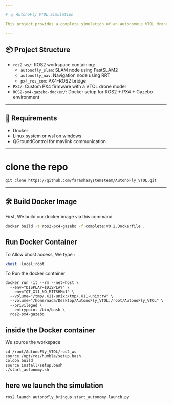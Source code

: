 ```yaml
--- 

# 🛸 AutonoFly VTOL Simulation

This project provides a complete simulation of an autonomous VTOL drone using ROS2, PX4, Gazebo, QGroundControl, and navigation algorithms such as RRT and FASTSLAM2. 

--- 
```


## 📦 Project Structure

- `ros2_ws/`: ROS2 workspace containing:
  - `autonofly_slam`: SLAM node using FastSLAM2
  - `autonofly_nav`: Navigation node using RRT
  - `px4_ros_com`: PX4-ROS2 bridge
- `PX4/`: Custom PX4 firmware with a VTOL drone model
- `ROS2-px4-gazebo-docker/`: Docker setup for ROS2 + PX4 + Gazebo environment
  
---

## 🚨 Requirements
- Docker 
- Linux system or wsl on windows
- QGroundControl for mavlink communication 

---


# clone the repo 

```
git clone https://github.com/farashasystemsteam/AutonoFly_VTOL.git 
```
--- 


## 🛠️ Build Docker Image

First, We build our docker image via this command

```bash
docker build -t ros2-px4-gazebo -f complete:v0.2.Dockerfile .
```

## Run Docker Container

To Allow xhost access, We type : 
```bash 
xhost +local:root
```
To Run the docker container

```
docker run -it --rm --net=host \
  --env="DISPLAY=$DISPLAY" \
  --env="QT_X11_NO_MITSHM=1" \
  --volume="/tmp/.X11-unix:/tmp/.X11-unix:rw" \
  --volume="/home/nada/Desktop/AutonoFly_VTOL:/root/AutonoFly_VTOL" \
  --privileged \
  --entrypoint /bin/bash \
  ros2-px4-gazebo

``` 
## inside the Docker container 


We source the workspace
``` 
cd /root/AutonoFly_VTOL/ros2_ws
source /opt/ros/humble/setup.bash  
colcon build
source install/setup.bash
./start_autonomy.sh

```
## here we launch the simulation 
```
ros2 launch autonofly_bringup start_autonomy.launch.py
```

